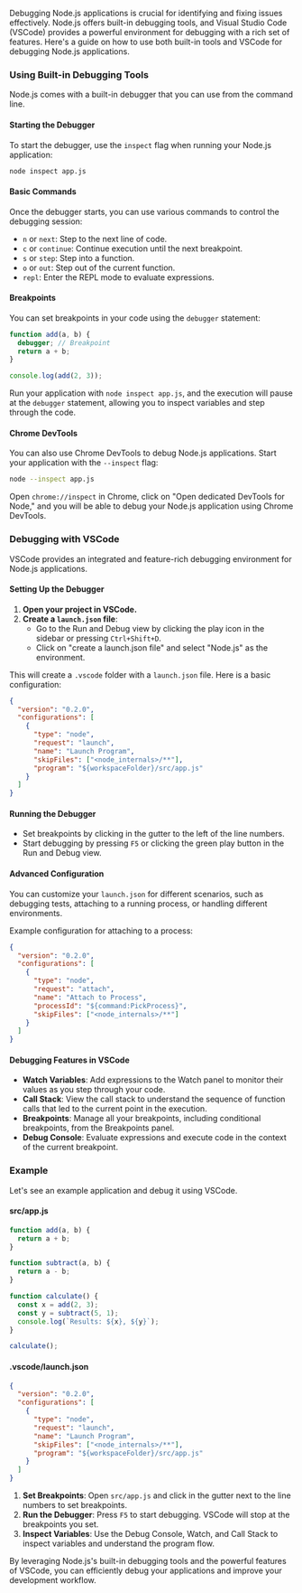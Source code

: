 Debugging Node.js applications is crucial for identifying and fixing issues effectively. Node.js offers built-in debugging tools, and Visual Studio Code (VSCode) provides a powerful environment for debugging with a rich set of features. Here's a guide on how to use both built-in tools and VSCode for debugging Node.js applications.

### Using Built-in Debugging Tools

Node.js comes with a built-in debugger that you can use from the command line.

#### Starting the Debugger

To start the debugger, use the `inspect` flag when running your Node.js application:

```bash
node inspect app.js
```

#### Basic Commands

Once the debugger starts, you can use various commands to control the debugging session:

- `n` or `next`: Step to the next line of code.
- `c` or `continue`: Continue execution until the next breakpoint.
- `s` or `step`: Step into a function.
- `o` or `out`: Step out of the current function.
- `repl`: Enter the REPL mode to evaluate expressions.

#### Breakpoints

You can set breakpoints in your code using the `debugger` statement:

```javascript
function add(a, b) {
  debugger; // Breakpoint
  return a + b;
}

console.log(add(2, 3));
```

Run your application with `node inspect app.js`, and the execution will pause at the `debugger` statement, allowing you to inspect variables and step through the code.

#### Chrome DevTools

You can also use Chrome DevTools to debug Node.js applications. Start your application with the `--inspect` flag:

```bash
node --inspect app.js
```

Open `chrome://inspect` in Chrome, click on "Open dedicated DevTools for Node," and you will be able to debug your Node.js application using Chrome DevTools.

### Debugging with VSCode

VSCode provides an integrated and feature-rich debugging environment for Node.js applications.

#### Setting Up the Debugger

1. **Open your project in VSCode.**
2. **Create a `launch.json` file**:
   - Go to the Run and Debug view by clicking the play icon in the sidebar or pressing `Ctrl+Shift+D`.
   - Click on "create a launch.json file" and select "Node.js" as the environment.

This will create a `.vscode` folder with a `launch.json` file. Here is a basic configuration:

```json
{
  "version": "0.2.0",
  "configurations": [
    {
      "type": "node",
      "request": "launch",
      "name": "Launch Program",
      "skipFiles": ["<node_internals>/**"],
      "program": "${workspaceFolder}/src/app.js"
    }
  ]
}
```

#### Running the Debugger

- Set breakpoints by clicking in the gutter to the left of the line numbers.
- Start debugging by pressing `F5` or clicking the green play button in the Run and Debug view.

#### Advanced Configuration

You can customize your `launch.json` for different scenarios, such as debugging tests, attaching to a running process, or handling different environments.

Example configuration for attaching to a process:

```json
{
  "version": "0.2.0",
  "configurations": [
    {
      "type": "node",
      "request": "attach",
      "name": "Attach to Process",
      "processId": "${command:PickProcess}",
      "skipFiles": ["<node_internals>/**"]
    }
  ]
}
```

#### Debugging Features in VSCode

- **Watch Variables**: Add expressions to the Watch panel to monitor their values as you step through your code.
- **Call Stack**: View the call stack to understand the sequence of function calls that led to the current point in the execution.
- **Breakpoints**: Manage all your breakpoints, including conditional breakpoints, from the Breakpoints panel.
- **Debug Console**: Evaluate expressions and execute code in the context of the current breakpoint.

### Example

Let's see an example application and debug it using VSCode.

#### src/app.js

```javascript
function add(a, b) {
  return a + b;
}

function subtract(a, b) {
  return a - b;
}

function calculate() {
  const x = add(2, 3);
  const y = subtract(5, 1);
  console.log(`Results: ${x}, ${y}`);
}

calculate();
```

#### .vscode/launch.json

```json
{
  "version": "0.2.0",
  "configurations": [
    {
      "type": "node",
      "request": "launch",
      "name": "Launch Program",
      "skipFiles": ["<node_internals>/**"],
      "program": "${workspaceFolder}/src/app.js"
    }
  ]
}
```

1. **Set Breakpoints**: Open `src/app.js` and click in the gutter next to the line numbers to set breakpoints.
2. **Run the Debugger**: Press `F5` to start debugging. VSCode will stop at the breakpoints you set.
3. **Inspect Variables**: Use the Debug Console, Watch, and Call Stack to inspect variables and understand the program flow.

By leveraging Node.js's built-in debugging tools and the powerful features of VSCode, you can efficiently debug your applications and improve your development workflow.